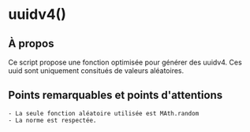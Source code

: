 # uuidv4()

## À propos

Ce script propose une fonction optimisée pour générer des uuidv4.
Ces uuid sont uniquement consitués de valeurs aléatoires.

## Points remarquables et points d'attentions

    - La seule fonction aléatoire utilisée est MAth.random
    - La norme est respectée.

